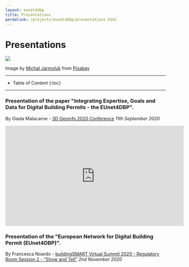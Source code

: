 ```yaml
---
layout: eunet4dbp
title: Presentations
permalink: /projects/eunet4dbp/presentations.html
---
```




<h1>Presentations</h1>


<div class="row">
  <div class="col-sm-12 col-xs-12"><img class="img-responsive" src="{{ "/projects/eunet4dbp/img/presentations.jpg" }}" style="max-height: 500px"></div>
</div>

Image by [Michal Jarmoluk](https://pixabay.com/users/jarmoluk-143740/?utm_source=link-attribution&utm_medium=referral&utm_campaign=image&utm_content=561388) from [Pixabay](https://pixabay.com) 
- - -

* Table of Content
{:toc}

- - -

### Presentation of the paper "Integrating Expertise, Goals and Data for Digital Building Permits - the EUnet4DBP".

By Giada Malacarne - [3D Geoinfo 2020 Conference](https://www.ucl.ac.uk/3dgeoinfo/) *11th September 2020*

<iframe width="560" height="315" src="https://www.youtube.com/embed/jcRu-pse2Zk" frameborder="0" allow="accelerometer; autoplay; encrypted-media; gyroscope; picture-in-picture" allowfullscreen></iframe>


### Presentation of the "European Network for Digital Building Permit (EUnet4DBP)".

By Francesca Noardo - [buildingSMART Virtual Summit 2020 - Regulatory Room Session 2 - "Show and Tell"](https://summit.buildingsmart.org/s/virtual-summit/home) *2nd November 2020*

<script async class="speakerdeck-embed" data-id="bb50242e06e64144a1d1a2ac449ee3f2" data-ratio="1.77777777777778" src="//speakerdeck.com/assets/embed.js"></script>